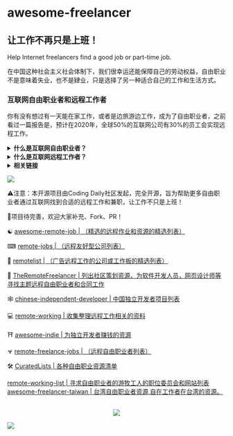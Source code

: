 # awesome-freelancer

## 让工作不再只是上班！

Help Internet freelancers find a good job or part-time job.

在中国这种社会主义社会体制下，我们很幸运还能保障自己的劳动权益，自由职业不是意味着失业，也不是肄业，只是选择了另一种适合自己的工作和生活方式。


### 互联网自由职业者和远程工作者

你有没有想过有一天能在家工作，或者是边旅游边工作，成为了自由职业者，之前看过一篇报告是，预计在2020年，全球50%的互联网公司有30%的员工会实现远程工作。
 
<details>
  <summary><b>什么是互联网自由职业者？</b></summary>
  互联网自由职业者

**[⬆ Back to top](#table-of-contents)**

</details>

<details>
  <summary><b>什么是互联网远程工作者？</b></summary>
 Dave：“我的公司在巴塞罗那，然而我现在住在洛杉矶的家里，项目总监每天通过Email的方式来分发每天的工作内容，然后远程提交自己的代码到”，
远程工作者知识互联网自由职业者的一种，也是最常见的Freelancer。

**[⬆ Back to top](#table-of-contents)**

</details>


<details>
  
  <summary><b>相关链接</b></summary>
 
- [remote-weekly | 已停更](https://github.com/greatghoul/remote-weekly) 
- [本周末如何获得远程工作（终极指南）](https://www.ryrob.com/remote-job/)
- [世界顶级开源软件工程师，他们如何谋利？](https://www.zhihu.com/question/27858574)
- [国内目前独立开发者收入如何？可以养活自己以及家人吗？](https://www.zhihu.com/question/25050446)
- [做技术的，如何找到一个远程办公的工作？](https://www.zhihu.com/question/52118159)



**[⬆ Back to top](#table-of-contents)**

</details>


![](https://raw.githubusercontent.com/ckjbug/xiaokui/master/split.png)

⚠注意：本开源项目由Coding Daily社区发起，完全开源，旨为帮助更多自由职业者通过互联网找到合适的远程工作和兼职，让工作不只是上班！

🐋项目待完善，欢迎大家补充、Fork、PR！

&#9775;
[awesome-remote-job | （精选的远程作业和资源的精选列表）](https://github.com/lukasz-madon/awesome-remote-job)

⌨ [remote-jobs | （远程友好型公司列表）](https://github.com/remoteintech/remote-jobs)

👣 [remotelist | （广告远程工作的公司或工作板的精选列表）](https://github.com/raynesio/remotelist)

💖 [TheRemoteFreelancer | 列出社区策划资源，为软件开发人员，网页设计师等寻找主题远程自由职业者和合同工作](https://github.com/engineerapart/TheRemoteFreelancer)

🕸 [chinese-independent-developer | 中国独立开发者项目列表](https://github.com/1c7/chinese-independent-developer)

💻 [remote-working | 收集整理远程工作相关的资料](https://github.com/greatghoul/remote-working)

⛩ [awesome-indie | 为独立开发者赚钱的资源](https://github.com/mezod/awesome-indie)

☣ [remote-freelance-jobs | （远程自由职业者列表）](https://github.com/kaizensoze/remote-freelance-jobs)

🛠 [CuratedLists | 各种自由职业资源清单](https://github.com/prahladyeri/CuratedLists/blob/master/freelancingres.md)

[remote-working-list | 寻求自由职业者的游牧工人的职位委员会和网站列表](https://github.com/georgemandis/remote-working-list) 
[awesome-freelancer-taiwan | 台湾自由职业者资源,自在工作者在台湾的资源。](https://github.com/freelancer-tw/awesome-freelancer-taiwan)

<br>
<div align="center">
    <img src="https://raw.githubusercontent.com/coding-daily/awesome-freelancer/master/img/freelancer.jpg" />
</div>

![](https://raw.githubusercontent.com/ckjbug/xiaokui/master/split.png)

<div align=left> 


